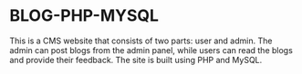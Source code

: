 # BLOG-PHP-MYSQL
This is a CMS website that consists of two parts: user and admin. The admin can post blogs from the admin panel, while users can read the blogs and provide their feedback. The site is built using PHP and MySQL.
